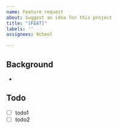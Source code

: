```yaml
---
name: Feature request
about: Suggest an idea for this project
title: "[FEAT]"
labels: ''
assignees: 9cheol

---
```


## Background
-

## Todo
- [ ] todo1
- [ ] todo2

